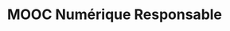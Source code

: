 ---
title: MOOC Numérique Responsable
image: inr-mooc-complet-nr.png
description: Face à l’urgence climatique et l’empreinte environnementale conséquente du numérique, et l’impératif de repenser le numérique pour qu’il soit porteur de valeurs plus inclusives et éthiques pour les...
subjects:
- numerique-responsable
types:
- outils
link: https://institutnr.org/mooc-numerique-responsable-complet
---